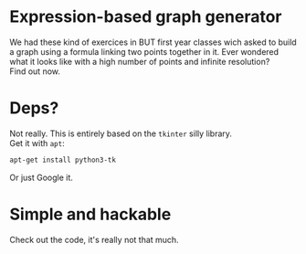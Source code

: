 # Expression-based graph generator

We had these kind of exercices in BUT first year classes wich asked to build a graph using a formula linking two points together in it. Ever wondered what it looks like with a high number of points and infinite resolution?  
Find out now.
# Deps?
Not really. This is entirely based on the `tkinter` silly library.  
Get it with `apt`:
```sh
apt-get install python3-tk
```
Or just Google it.
# Simple and hackable
Check out the code, it's really not that much.